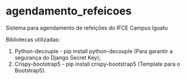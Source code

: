 # agendamento_refeicoes
Sistema para agendamento de refeições do IFCE Campus Iguatu

Bibliotecas utilizadas:
1. Python-decouple - pip install python-decouple (Para garantir a segurança do Django Secret Key);
2. Crispy-bootstrap5 - pip install crispy-bootstrap5 (Template para o Bootstrap5).